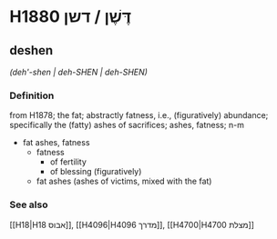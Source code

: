 # H1880 דֶּשֶׁן / דשן

## deshen

_(deh'-shen | deh-SHEN | deh-SHEN)_

### Definition

from H1878; the fat; abstractly fatness, i.e., (figuratively) abundance; specifically the (fatty) ashes of sacrifices; ashes, fatness; n-m

- fat ashes, fatness
  - fatness
    - of fertility
    - of blessing (figuratively)
  - fat ashes (ashes of victims, mixed with the fat)

### See also

[[H18|H18 אבוס]], [[H4096|H4096 מדרך]], [[H4700|H4700 מצלת]]
